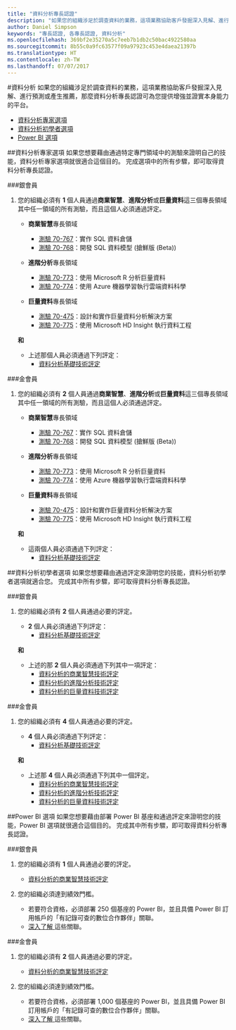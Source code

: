```yaml
---
title: "資料分析專長認證"
description: "如果您的組織涉足於調查資料的業務，這項業務協助客戶發掘深入見解、進行預測或產生推薦，那麼資料分析專長認證可為您提供增強並證實本身能力的平台。"
author: Daniel Simpson
keywords: "專長認證, 各專長認證, 資料分析"
ms.openlocfilehash: 369bf2e35270a5c7eeb7b1db2c50bac4922580aa
ms.sourcegitcommit: 8b55c0a9fc63577f09a97923c453e4daea21397b
ms.translationtype: HT
ms.contentlocale: zh-TW
ms.lasthandoff: 07/07/2017
---
```

#<a name="data-analytics"></a>資料分析
如果您的組織涉足於調查資料的業務，這項業務協助客戶發掘深入見解、進行預測或產生推薦，那麼資料分析專長認證可為您提供增強並證實本身能力的平台。

- [資料分析專家選項](#data-analytics-specialist-option)
- [資料分析初學者選項](#data-analytics-beginners-option)
- [Power BI 選項](#power-bi-option)

##<a name="data-analytics-specialist-option"></a>資料分析專家選項
如果您想要藉由通過特定專門領域中的測驗來證明自己的技能，資料分析專家選項就很適合這個目的。 完成選項中的所有步驟，即可取得資料分析專長認證。

###<a name="silver"></a>銀會員
1. 您的組織必須有 **1** 個人員通過**商業智慧**、**進階分析**或**巨量資料**這三個專長領域其中任一領域的所有測驗，而且這個人必須通過評定。

    - **商業智慧**專長領域
        - [測驗 70-767](https://www.microsoft.com/en-us/learning/exam-70-767.aspx)：實作 SQL 資料倉儲 
        - [測驗 70-768](https://www.microsoft.com/en-us/learning/exam-70-768.aspx)：開發 SQL 資料模型 (搶鮮版 (Beta))

    - **進階分析**專長領域
        - [測驗 70-773](https://www.microsoft.com/en-us/learning/exam-70-773.aspx)：使用 Microsoft R 分析巨量資料
        - [測驗 70-774](https://www.microsoft.com/en-us/learning/exam-70-774.aspx)：使用 Azure 機器學習執行雲端資料科學

    - **巨量資料**專長領域
        - [測驗 70-475](https://www.microsoft.com/en-us/learning/exam-70-475.aspx)：設計和實作巨量資料分析解決方案
        - [測驗 70-775](https://www.microsoft.com/en-us/learning/exam-70-775.aspx)：使用 Microsoft HD Insight 執行資料工程

    **和**

    - 上述那個人員必須通過下列評定：
        - [資料分析基礎技術評定](https://partneruniversity.microsoft.com/?whr=uri:MicrosoftAccount&courseId=14356&scoId=w5Ubm2ygB_4304778676)

###<a name="gold"></a>金會員
1. 您的組織必須有 **2** 個人員通過**商業智慧**、**進階分析**或**巨量資料**這三個專長領域其中任一領域的所有測驗，而且這個人必須通過評定。

    - **商業智慧**專長領域
        - [測驗 70-767](https://www.microsoft.com/en-us/learning/exam-70-767.aspx)：實作 SQL 資料倉儲 
        - [測驗 70-768](https://www.microsoft.com/en-us/learning/exam-70-768.aspx)：開發 SQL 資料模型 (搶鮮版 (Beta))

    - **進階分析**專長領域
        - [測驗 70-773](https://www.microsoft.com/en-us/learning/exam-70-773.aspx)：使用 Microsoft R 分析巨量資料
        - [測驗 70-774](https://www.microsoft.com/en-us/learning/exam-70-774.aspx)：使用 Azure 機器學習執行雲端資料科學

    - **巨量資料**專長領域
        - [測驗 70-475](https://www.microsoft.com/en-us/learning/exam-70-475.aspx)：設計和實作巨量資料分析解決方案
        - [測驗 70-775](https://www.microsoft.com/en-us/learning/exam-70-775.aspx)：使用 Microsoft HD Insight 執行資料工程

    **和**

    - 這兩個人員必須通過下列評定： 
        - [資料分析基礎技術評定](https://partneruniversity.microsoft.com/?whr=uri:MicrosoftAccount&courseId=14356&scoId=w5Ubm2ygB_4304778676)

##<a name="data-analytics-beginners-option"></a>資料分析初學者選項
如果您想要藉由通過評定來證明您的技能，資料分析初學者選項就適合您。 完成其中所有步驟，即可取得資料分析專長認證。

###<a name="silver"></a>銀會員
1. 您的組織必須有 **2** 個人員通過必要的評定。

    - **2** 個人員必須通過下列評定：
        - [資料分析基礎技術評定](https://partneruniversity.microsoft.com/?whr=uri:MicrosoftAccount&courseId=14356&scoId=w5Ubm2ygB_4304778676)

    **和**

    - 上述的那 **2** 個人員必須通過下列其中一項評定：
        - [資料分析的商業智慧技術評定](https://partneruniversity.microsoft.com/?whr=uri:MicrosoftAccount&courseId=14350&scoId=u5YzfgigB_1504778676)
        - [資料分析的進階分析技術評定](https://partneruniversity.microsoft.com/?whr=uri:MicrosoftAccount&courseId=10275&scoId=bweuuySgB_3904778676)
        - [資料分析的巨量資料技術評定](https://partneruniversity.microsoft.com/?whr=uri:MicrosoftAccount&courseId=14349&scoId=qb5OGFigB_6604778676)

###<a name="gold"></a>金會員
1. 您的組織必須有 **4** 個人員通過必要的評定。

    - **4** 個人員必須通過下列評定：
        - [資料分析基礎技術評定 ](https://partneruniversity.microsoft.com/?whr=uri:MicrosoftAccount&courseId=14356&scoId=w5Ubm2ygB_4304778676)

    **和**

    - 上述那 **4** 個人員必須通過下列其中一個評定。
        - [資料分析的商業智慧技術評定](https://partneruniversity.microsoft.com/?whr=uri:MicrosoftAccount&courseId=14350&scoId=u5YzfgigB_1504778676)
        - [資料分析的進階分析技術評定](https://partneruniversity.microsoft.com/?whr=uri:MicrosoftAccount&courseId=10275&scoId=bweuuySgB_3904778676)
        - [資料分析的巨量資料技術評定](https://partneruniversity.microsoft.com/?whr=uri:MicrosoftAccount&courseId=14349&scoId=qb5OGFigB_6604778676)

##<a name="power-bi-option"></a>Power BI 選項
如果您想要藉由部署 Power BI 基座和通過評定來證明您的技能，Power BI 選項就很適合這個目的。 完成其中所有步驟，即可取得資料分析專長認證。

###<a name="silver"></a>銀會員

1. 您的組織必須有 **1** 個人員通過必要的評定。

    - [資料分析的商業智慧技術評定](https://partneruniversity.microsoft.com/?whr=uri:MicrosoftAccount&courseId=14350&scoId=u5YzfgigB_1504778676)
  
2. 您的組織必須達到績效門檻。

    - 若要符合資格，必須部署 250 個基座的 Power BI，並且具備 Power BI 訂用帳戶的「有記錄可查的數位合作夥伴」關聯。
    - [深入了解 ](https://partner.microsoft.com/en-us/membership/digital-partner-of-record)這些關聯。

###<a name="gold"></a>金會員
1. 您的組織必須有 **2** 個人員通過必要的評定。
    - [資料分析的商業智慧技術評定](https://partneruniversity.microsoft.com/?whr=uri:MicrosoftAccount&courseId=14350&scoId=u5YzfgigB_1504778676)
  
2. 您的組織必須達到績效門檻。
    - 若要符合資格，必須部署 1,000 個基座的 Power BI，並且具備 Power BI 訂用帳戶的「有記錄可查的數位合作夥伴」關聯。
    - [深入了解 ](https://partner.microsoft.com/en-us/membership/digital-partner-of-record)這些關聯。

